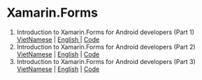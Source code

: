# Xamarin.Forms
1. Introduction to Xamarin.Forms for Android developers (Part 1) <a href="https://ngocminhtran.com/2018/06/27/nhap-mon-xamarin-forms-cho-nha-phat-trien-android/">VietNamese</a> | <a href="https://dzone.com/articles/introduction-to-xamarinforms-for-android-developer">English </a>| <a href="https://github.com/TranNgocMinh/Xamarin.Forms/tree/master/HelloWorld">Code</a>
2. Introduction to Xamarin.Forms for Android developers (Part 2) <a href="https://ngocminhtran.com/2018/07/03/tao-giao-dien-nguoi-dung-user-interface-trong-xamarin-forms-bang-cach-su-dung-xaml/">VietNamese</a> | <a href="https://dzone.com/articles/introduction-to-xamarinforms-for-android-developer-1">English</a> | <a href="https://github.com/TranNgocMinh/Xamarin.Forms/tree/master/FirstUIXAML">Code</a>
3. Introduction to Xamarin.Forms for Android developers (Part 3) <a href="https://ngocminhtran.com/2018/07/14/layouts-trong-xamarin-forms/">VietNamese</a> | <a href="https://dzone.com/articles/introduction-to-xamarinforms-for-android-developer-2">English</a> | <a href="https://github.com/TranNgocMinh/Xamarin.Forms/tree/master/LayoutsApp">Code</a>
